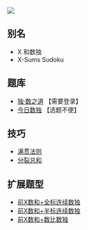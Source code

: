 ![](https://cn.sudoku.today/pic/02/xsum36/24698_159117.png)

## 别名
- X 和数独
- X-Sums Sudoku

## 题库
- [独·数之道](http://www.sudokufans.org.cn/lx/game.index.php?type=xsum) 【需要登录】
- [今日数独](https://cn.sudoku.today/g-x-sums-sudoku/) 【选题不便】

## 技巧
- [满贯法则](https://www.bilibili.com/read/cv10242296)
- [分裂总和](https://www.bilibili.com/read/cv10242296)

## 扩展题型
- [前X数和+全标连续数独](../../混合类/前X数和+全标连续数独.md)
- [前X数和+半标连续数独](../../混合类/前X数和+半标连续数独.md)
- [前X数和+数比数独](../../混合类/前X数和+数比数独.md)